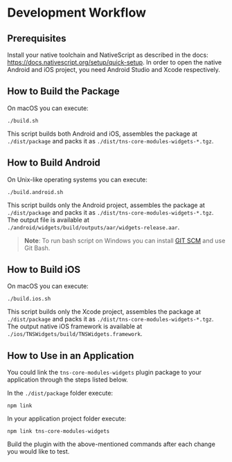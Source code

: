 <a id="markdown-markdown-header-development-workflow" name="markdown-header-development-workflow"></a>

# Development Workflow

<!-- TOC depthfrom:2 -->

<!-- /TOC -->

## Prerequisites

Install your native toolchain and NativeScript as described in the docs: <https://docs.nativescript.org/setup/quick-setup>. In order to open the native Android and iOS project, you need Android Studio and Xcode respectively.

## How to Build the Package

On macOS you can execute:

``` Shell
./build.sh
```

This script builds both Android and iOS, assembles the package at `./dist/package` and packs it as `./dist/tns-core-modules-widgets-*.tgz`.

## How to Build Android

On Unix-like operating systems you can execute:

``` Shell
./build.android.sh
```

This script builds only the Android project, assembles the package at `./dist/package` and packs it as `./dist/tns-core-modules-widgets-*.tgz`. The output file is available at `./android/widgets/build/outputs/aar/widgets-release.aar`.

> **Note**: To run bash script on Windows you can install [GIT SCM](https://git-for-windows.github.io/) and use Git Bash.

## How to Build iOS

On macOS you can execute:

``` Shell
./build.ios.sh
```

This script builds only the Xcode project, assembles the package at `./dist/package` and packs it as `./dist/tns-core-modules-widgets-*.tgz`. The output native iOS framework is available at `./ios/TNSWidgets/build/TNSWidgets.framework`.

## How to Use in an Application

You could link the `tns-core-modules-widgets` plugin package to your application through the steps listed below.

In the `./dist/package` folder execute:

``` Shell
npm link
```

In your application project folder execute:

``` Shell
npm link tns-core-modules-widgets
```

Build the plugin with the above-mentioned commands after each change you would like to test.
